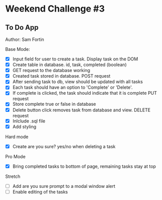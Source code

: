 # Weekend Challenge #3
## To Do App
Author: Sam Fortin

Base Mode:
- [x] Input field for user to create a task. Display task on the DOM
- [x] Create table in database. id, task, completed (boolean)
- [x] GET request to the database working
- [x] Created task stored in database. POST request
- [x] After sending task to db, view should be updated with all tasks
- [x] Each task should have an option to 'Complete' or 'Delete'.
- [x] If complete is clicked, the task should indicate that it is complete PUT request
- [x] Store complete true or false in database
- [x] Delete button click removes task from database and view. DELETE request
- [x] Inlclude .sql file
- [x] Add styling

Hard mode
- [x] Create are you sure? yes/no when deleting a task

Pro Mode
- [x] Bring completed tasks to bottom of page, remaining tasks stay at top

Stretch
- [ ] Add are you sure prompt to a modal window alert
- [ ] Enable editing of the tasks